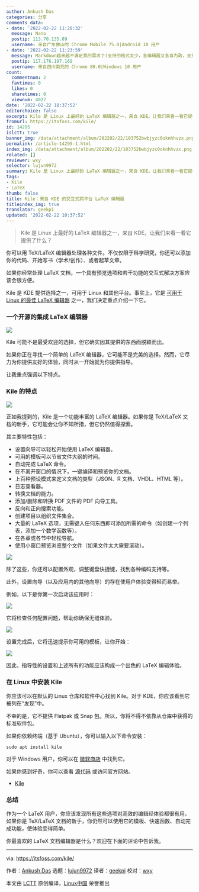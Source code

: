 ```yaml
---
author: Ankush Das
categories: 分享
comments_data:
- date: '2022-02-22 11:20:32'
  message: Nano
  postip: 113.70.135.89
  username: 来自广东佛山的 Chrome Mobile 75.0|Android 10 用户
- date: '2022-02-22 11:23:59'
  message: Markdown越来越不满足我的需求了(支持的格式太少，各编辑器又各自为政，支持的语法又有些不同)，试试LaTeX。
  postip: 117.176.107.169
  username: 来自四川南充的 Chrome 80.0|Windows 10 用户
count:
  commentnum: 2
  favtimes: 0
  likes: 0
  sharetimes: 0
  viewnum: 4027
date: '2022-02-22 10:37:52'
editorchoice: false
excerpt: Kile 是 Linux 上最好的 LaTeX 编辑器之一，来自 KDE。让我们来看一看它提供了什么？
fromurl: https://itsfoss.com/kile/
id: 14295
islctt: true
banner_img: /data/attachment/album/202202/22/103752bwbjyzc0oknhhvzx.png
permalink: /article-14295-1.html
index_img: /data/attachment/album/202202/22/103752bwbjyzc0oknhhvzx.png.thumb.jpg
related: []
reviewer: wxy
selector: lujun9972
summary: Kile 是 Linux 上最好的 LaTeX 编辑器之一，来自 KDE。让我们来看一看它提供了什么？
tags:
- Kile
- LaTeX
thumb: false
title: Kile：来自 KDE 的交互式跨平台 LaTeX 编辑器
titleindex_img: true
translator: geekpi
updated: '2022-02-22 10:37:52'
---
```



> 
> Kile 是 Linux 上最好的 LaTeX 编辑器之一，来自 KDE。让我们来看一看它提供了什么？
> 
> 
> 


你可以用 TeX/LaTeX 编辑器处理各种文件。不仅仅限于科学研究，你还可以添加你的代码、开始写书（学术/创作）、或者起草文章。


如果你经常处理 LaTeX 文档，一个具有预览选项和若干功能的交互式解决方案应该会很方便。


Kile 是 KDE 提供选择之一，可用于 Linux 和其他平台。事实上，它是 [可用于 Linux 的最佳 LaTeX 编辑器](https://itsfoss.com/latex-editors-linux/) 之一，我们决定重点介绍一下它。


### 一个开源的集成 LaTeX 编辑器


![](/data/attachment/album/202202/22/103752bwbjyzc0oknhhvzx.png)


Kile 可能不是最受欢迎的选择，但它确实因其提供的东西而脱颖而出。


如果你正在寻找一个简单的 LaTeX 编辑器，它可能不是完美的选择。然而，它尽力为你提供友好的体验，同时从一开始就为你提供指导。


让我重点强调以下特点。


### Kile 的特点


![](/data/attachment/album/202202/22/103754dbttf1c3bwck1toe.png)


正如我提到的，Kile 是一个功能丰富的 LaTeX 编辑器。如果你是 TeX/LaTeX 文档的新手，它可能会让你不知所措，但它仍然值得探索。


其主要特性包括：


* 设置向导可以轻松开始使用 LaTeX 编辑器。
* 可用的模板可以节省文件大纲的时间。
* 自动完成 LaTeX 命令。
* 在不离开窗口的情况下，一键编译和预览你的文档。
* 上百种预设模式来定义文档的类型（JSON、R 文档、VHDL、HTML 等）。
* 日志查看器。
* 转换文档的能力。
* 添加/删除和转换 PDF 文件的 PDF 向导工具。
* 反向和正向搜索功能。
* 创建项目以组织文件集合。
* 大量的 LaTeX 选项，无需键入任何东西即可添加所需的命令（如创建一个列表，添加一个数学函数等）。
* 在各章或各节中轻松导航。
* 使用小窗口预览浏览整个文件（如果文件太大需要滚动）。


![](/data/attachment/album/202202/22/103756zf74s9m54sh7os5v.png)


除了这些，你还可以配置外观，调整键盘快捷键，找到各种编码支持等。


此外，设置向导（以及应用内的其他向导）的存在使用户体验变得轻而易举。


例如，以下是你第一次启动该应用时：


![](/data/attachment/album/202202/22/103757lrmj3g8wrj4mzcor.png)


它将检查任何配置问题，帮助你确保无缝体验。


![](/data/attachment/album/202202/22/103759e7iwndkg5ntkimfg.png)


设置完成后，它将迅速提示你可用的模板，让你开始：


![](/data/attachment/album/202202/22/103801b0i14hh6jhrrqnz3.png)


因此，指导性的设置和上述所有的功能应该构成一个出色的 LaTeX 编辑体验。


### 在 Linux 中安装 Kile


你应该可以在默认的 Linux 仓库和软件中心找到 Kile。对于 KDE，你应该看到它被列在“发现”中。


不幸的是，它不提供 Flatpak 或 Snap 包。所以，你将不得不依靠从仓库中获得的标准软件包。


如果你依赖终端（基于 Ubuntu），你可以输入以下命令安装：



```
sudo apt install kile

```

对于 Windows 用户，你可以在 [微软商店](https://www.microsoft.com/en-in/p/kile/9pmbng78pfk3?rtc=1&activetab=pivot:overviewtab) 中找到它。


如果你感到好奇，你可以查看 [源代码](https://invent.kde.org/office/kile) 或访问官方网站。


* [Kile](https://apps.kde.org/kile/)


### 总结


作为一个 LaTeX 用户，你应该发现所有这些选项对高效的编辑经体验都很有用。如果你是 TeX/LaTeX 文档的新手，你仍然可以使用它的模板、快速函数、自动完成功能，使体验变得简单。


你最喜欢的 LaTeX 文档编辑器是什么？欢迎在下面的评论中告诉我。




---


via: <https://itsfoss.com/kile/>


作者：[Ankush Das](https://itsfoss.com/author/ankush/) 选题：[lujun9972](https://github.com/lujun9972) 译者：[geekpi](https://github.com/geekpi) 校对：[wxy](https://github.com/wxy)


本文由 [LCTT](https://github.com/LCTT/TranslateProject) 原创编译，[Linux中国](https://linux.cn/) 荣誉推出